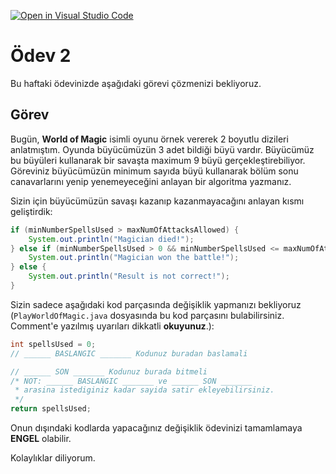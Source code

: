 [![Open in Visual Studio Code](https://classroom.github.com/assets/open-in-vscode-c66648af7eb3fe8bc4f294546bfd86ef473780cde1dea487d3c4ff354943c9ae.svg)](https://classroom.github.com/online_ide?assignment_repo_id=8005750&assignment_repo_type=AssignmentRepo)
# Ödev 2

Bu haftaki ödevinizde aşağıdaki görevi çözmenizi bekliyoruz.

## Görev

Bugün, **World of Magic** isimli oyunu örnek vererek 2 boyutlu dizileri anlatmıştım.
Oyunda büyücümüzün 3 adet bildiği büyü vardır. Büyücümüz bu büyüleri kullanarak bir savaşta maximum 9 büyü gerçekleştirebiliyor.
Göreviniz büyücümüzün minimum sayıda büyü kullanarak bölüm sonu canavarlarını yenip yenemeyeceğini anlayan bir algoritma yazmanız.

Sizin için büyücümüzün savaşı kazanıp kazanmayacağını anlayan kısmı geliştirdik:

```java
if (minNumberSpellsUsed > maxNumOfAttacksAllowed) {
	System.out.println("Magician died!");
} else if (minNumberSpellsUsed > 0 && minNumberSpellsUsed <= maxNumOfAttacksAllowed) {
	System.out.println("Magician won the battle!");
} else {
	System.out.println("Result is not correct!");
}
```

Sizin sadece aşağıdaki kod parçasında değişiklik yapmanızı bekliyoruz (`PlayWorldOfMagic.java` dosyasında bu kod parçasını bulabilirsiniz. Comment'e yazılmış uyarıları dikkatli **okuyunuz**.):

```java
int spellsUsed = 0;
// ______ BASLANGIC _______ Kodunuz buradan baslamali

// ______ SON _______ Kodunuz burada bitmeli
/* NOT: ______ BASLANGIC _______ ve ______ SON _______ 
 * arasina istediginiz kadar sayida satir ekleyebilirsiniz.
 */
return spellsUsed;
```

Onun dışındaki kodlarda yapacağınız değişiklik ödevinizi tamamlamaya **ENGEL** olabilir.

Kolaylıklar diliyorum.